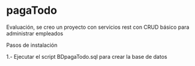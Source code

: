 # pagaTodo
Evaluación, se creo un proyecto con servicios rest con CRUD básico para administrar empleados 

Pasos de instalación

1.- Ejecutar el script BDpagaTodo.sql para crear la base de datos
